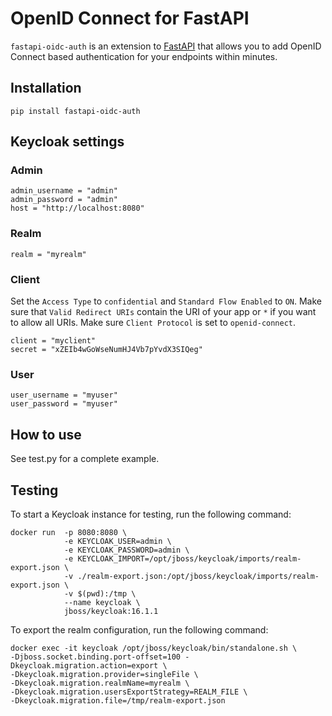 # OpenID Connect for FastAPI

`fastapi-oidc-auth` is an extension to
[FastAPI](https://fastapi.tiangolo.com/) that allows you to add OpenID
Connect based authentication for your endpoints within minutes.

## Installation

```
pip install fastapi-oidc-auth
```

## Keycloak settings

### Admin

```
admin_username = "admin"
admin_password = "admin"
host = "http://localhost:8080"
```

### Realm

```
realm = "myrealm"
```

### Client

Set the `Access Type` to `confidential` and `Standard Flow Enabled` to
`ON`. Make sure that `Valid Redirect URIs` contain the URI of your app
or `*` if you want to allow all URIs. Make sure `Client Protocol` is
set to `openid-connect`.

```
client = "myclient"
secret = "xZEIb4wGoWseNumHJ4Vb7pYvdX3SIQeg"
```

### User

```
user_username = "myuser"
user_password = "myuser"
```

## How to use

See test.py for a complete example.

## Testing

To start a Keycloak instance for testing, run the following command:

```
docker run  -p 8080:8080 \
            -e KEYCLOAK_USER=admin \
            -e KEYCLOAK_PASSWORD=admin \
            -e KEYCLOAK_IMPORT=/opt/jboss/keycloak/imports/realm-export.json \
            -v ./realm-export.json:/opt/jboss/keycloak/imports/realm-export.json \
            -v $(pwd):/tmp \
            --name keycloak \
            jboss/keycloak:16.1.1
```

To export the realm configuration, run the following command:

```
docker exec -it keycloak /opt/jboss/keycloak/bin/standalone.sh \
-Djboss.socket.binding.port-offset=100 -Dkeycloak.migration.action=export \
-Dkeycloak.migration.provider=singleFile \
-Dkeycloak.migration.realmName=myrealm \
-Dkeycloak.migration.usersExportStrategy=REALM_FILE \
-Dkeycloak.migration.file=/tmp/realm-export.json
```
